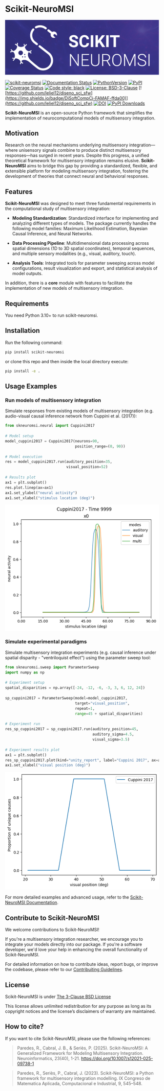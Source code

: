 # Scikit-NeuroMSI
![logo](https://raw.githubusercontent.com/renatoparedes/scikit-neuromsi/main/res/logo_banner.png)

<!-- BODY -->

[![scikit-neuromsi](https://github.com/renatoparedes/scikit-neuromsi/actions/workflows/ci.yml/badge.svg)](https://github.com/renatoparedes/scikit-neuromsi/actions/workflows/ci.yml)
[![Documentation Status](https://readthedocs.org/projects/scikit-neuromsi/badge/?version=latest)](https://scikit-neuromsi.readthedocs.io/en/latest/?badge=latest)
[![PythonVersion](https://img.shields.io/pypi/pyversions/scikit-neuromsi.svg)](https://pypi.org/project/scikit-neuromsi/)
[![PyPI](https://img.shields.io/pypi/v/scikit-neuromsi)](https://pypi.org/project/scikit-neuromsi/)
[![Coverage Status](https://coveralls.io/repos/github/renatoparedes/scikit-neuromsi/badge.svg?branch=main)](https://coveralls.io/github/renatoparedes/scikit-neuromsi?branch=main)
[![Code style: black](https://img.shields.io/badge/code%20style-black-000000.svg)](https://github.com/psf/black)
[![License: BSD-3-Clause](https://img.shields.io/badge/License-BSD%203--Clause-blue.svg)](https://opensource.org/licenses/BSD-3-Clause)
[![https://github.com/leliel12/diseno_sci_sfw](https://img.shields.io/badge/DiSoftCompCi-FAMAF-ffda00)](https://github.com/leliel12/diseno_sci_sfw)
[![DOI](https://img.shields.io/badge/doi-10.1007/s12021--025--09738--1-red)](https://doi.org/10.1007/s12021-025-09738-1)
[![PyPI Downloads](https://static.pepy.tech/badge/scikit-neuromsi)](https://pepy.tech/projects/scikit-neuromsi)

**Scikit-NeuroMSI** is an open-source Python framework that simplifies the implementation of neurocomputational models of multisensory integration.

## Motivation

Research on the neural mechanisms underlying multisensory integration—where unisensory signals combine to produce distinct multisensory responses—has surged in recent years. Despite this progress, a unified theoretical framework for multisensory integration remains elusive. **Scikit-NeuroMSI** aims to bridge this gap by providing a standardized, flexible, and extensible platform for modeling multisensory integration, fostering the development of theories that connect neural and behavioral responses.

## Features

**Scikit-NeuroMSI** was designed to meet three fundamental requirements in the computational study of multisensory integration:

- **Modeling Standardization**: Standardized interface for implementing and analyzing different types of models. The package currently handles the following model families: Maximum Likelihood Estimation, Bayesian Causal Inference, and Neural Networks.

- **Data Processing Pipeline**: Multidimensional data processing across spatial dimensions (1D to 3D spatial coordinates), temporal sequences, and multiple sensory modalities (e.g., visual, auditory, touch).

- **Analysis Tools**: Integrated tools for parameter sweeping across model configurations, result visualization and export, and statistical analysis of model outputs.

In addition, there is a **core** module with features to facilitate the implementation of new models of multisensory integration.

## Requirements

You need Python 3.10+ to run scikit-neuromsi.

## Installation

Run the following command:

```bash
pip install scikit-neuromsi
```

or clone this repo and then inside the local directory execute:

```bash
pip install -e .
```

## Usage Examples

### Run models of multisensory integration

Simulate responses from existing models of multisensory integration (e.g.  audio-visual causal inference network from Cuppini et al. (2017)):

```python
from skneuromsi.neural import Cuppini2017

# Model setup
model_cuppini2017 = Cuppini2017(neurons=90, 
                                position_range=(0, 90))

# Model execution
res = model_cuppini2017.run(auditory_position=35, 
                            visual_position=52)

# Results plot
ax1 = plt.subplot()
res.plot.linep(ax=ax1)
ax1.set_ylabel("neural activity")
ax1.set_xlabel("stimulus location (deg)")
```
![model_result](https://raw.githubusercontent.com/renatoparedes/scikit-neuromsi/main/res/cuppini2017_output.png)

### Simulate experimental paradigms

Simulate multisensory integration experiments (e.g. causal inference under spatial disparity - "ventriloquist effect") using the parameter sweep tool:

```python
from skneuromsi.sweep import ParameterSweep
import numpy as np

# Experiment setup
spatial_disparities = np.array([-24, -12, -6, -3, 3, 6, 12, 24])

sp_cuppini2017 = ParameterSweep(model=model_cuppini2017,
                                target="visual_position",
                                repeat=1,
                                range=45 + spatial_disparities)

# Experiment run
res_sp_cuppini2017 = sp_cuppini2017.run(auditory_position=45,
                                        auditory_sigma=4.5,
                                        visual_sigma=3.5)

# Experiment results plot
ax1 = plt.subplot()
res_sp_cuppini2017.plot(kind="unity_report", label="Cuppini 2017", ax=ax1)
ax1.set_xlabel("visual position (deg)")
```
![unity_report_result](https://raw.githubusercontent.com/renatoparedes/scikit-neuromsi/main/res/causal_inference_output.png)

For more detailed examples and advanced usage, refer to the [Scikit-NeuroMSI Documentation](https://scikit-neuromsi.readthedocs.io/).

## Contribute to Scikit-NeuroMSI

We welcome contributions to Scikit-NeuroMSI! 

If you're a multisensory integration researcher, we encourage you to integrate your models directly into our package. If you're a software developer, we'd love your help in enhancing the overall functionality of Scikit-NeuroMSI. 

For detailed information on how to contribute ideas, report bugs, or improve the codebase, please refer to our [Contribuiting Guidelines](https://github.com/renatoparedes/scikit-neuromsi/blob/main/CONTRIBUTING.md).

## License

Scikit-NeuroMSI is under
[The 3-Clause BSD License](https://github.com/renatoparedes/scikit-neuromsi/blob/main/LICENSE.txt)

This license allows unlimited redistribution for any purpose as long as
its copyright notices and the license’s disclaimers of warranty are maintained.

## How to cite?

If you want to cite Scikit-NeuroMSI, please use the following references:

> Paredes, R., Cabral, J. B., & Seriès, P. (2025). Scikit-NeuroMSI: A Generalized Framework for Modeling Multisensory Integration. Neuroinformatics, 23(40), 1-21. https://doi.org/10.1007/s12021-025-09738-1

>Paredes, R., Seriès, P., Cabral, J. (2023). Scikit-NeuroMSI: a Python framework for multisensory integration modelling. IX Congreso de Matematica Aplicada, Computacional e Industrial, 9, 545–548.